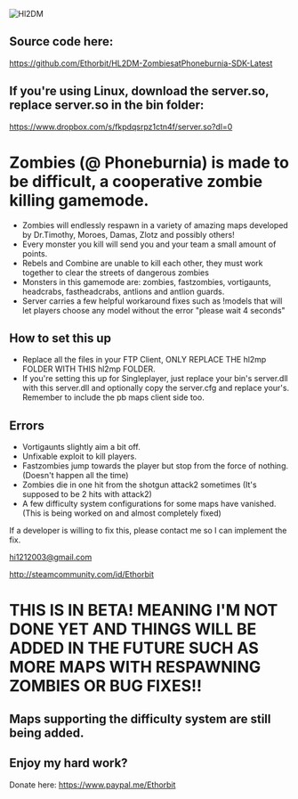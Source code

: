 ![Hl2DM](http://checkoutmy.space/afaagames.com/hl2dm.png)

## Source code here:
https://github.com/Ethorbit/HL2DM-ZombiesatPhoneburnia-SDK-Latest

## If you're using Linux, download the server.so, replace server.so in the bin folder:
https://www.dropbox.com/s/fkpdqsrpz1ctn4f/server.so?dl=0

# Zombies (@ Phoneburnia) is made to be difficult, a cooperative zombie killing gamemode.
* Zombies will endlessly respawn in a variety of amazing maps developed by Dr.Timothy, Moroes, Damas, Zlotz and possibly others!
* Every monster you kill will send you and your team a small amount of points.
* Rebels and Combine are unable to kill each other, they must work together to clear the streets of dangerous zombies
* Monsters in this gamemode are: zombies, fastzombies, vortigaunts, headcrabs, fastheadcrabs, antlions and antlion guards.
* Server carries a few helpful workaround fixes such as !models that will let players choose any model without the error "please wait 4   seconds"

## How to set this up
* Replace all the files in your FTP Client, ONLY REPLACE THE hl2mp FOLDER WITH THIS hl2mp FOLDER.
* If you're setting this up for Singleplayer, just replace your bin's server.dll with this server.dll and optionally copy the server.cfg and replace your's. Remember to include the pb maps client side too.

## Errors
* Vortigaunts slightly aim a bit off.
* Unfixable exploit to kill players.
* Fastzombies jump towards the player but stop from the force of nothing. (Doesn't happen all the time)
* Zombies die in one hit from the shotgun attack2 sometimes (It's supposed to be 2 hits with attack2)
* A few difficulty system configurations for some maps have vanished. (This is being worked on and almost completely fixed)

If a developer is willing to fix this, please contact me so I can implement the fix.

hi1212003@gmail.com

http://steamcommunity.com/id/Ethorbit

# THIS IS IN BETA! MEANING I'M NOT DONE YET AND THINGS WILL BE ADDED IN THE FUTURE SUCH AS MORE MAPS WITH RESPAWNING ZOMBIES OR BUG FIXES!!
## Maps supporting the difficulty system are still being added. 

## Enjoy my hard work?
Donate here: https://www.paypal.me/Ethorbit
